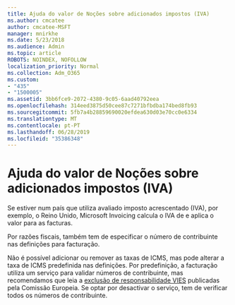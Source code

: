 ```yaml
---
title: Ajuda do valor de Noções sobre adicionados impostos (IVA)
ms.author: cmcatee
author: cmcatee-MSFT
manager: mnirkhe
ms.date: 5/23/2018
ms.audience: Admin
ms.topic: article
ROBOTS: NOINDEX, NOFOLLOW
localization_priority: Normal
ms.collection: Adm_O365
ms.custom:
- "435"
- "1500005"
ms.assetid: 3bb6fce9-2072-4380-9c05-6aad40792eea
ms.openlocfilehash: 314eed3875d50cee87c7271bfbdba174bed8fb93
ms.sourcegitcommit: 5fb7a4b28859690020efdea630d03e70cc0e6334
ms.translationtype: MT
ms.contentlocale: pt-PT
ms.lasthandoff: 06/28/2019
ms.locfileid: "35386348"
---
```

# <a name="help-understanding-value-added-tax-vat"></a>Ajuda do valor de Noções sobre adicionados impostos (IVA)

Se estiver num país que utiliza avaliado imposto acrescentado (IVA), por exemplo, o Reino Unido, Microsoft Invoicing calcula o IVA de e aplica o valor para as facturas.
  
Por razões fiscais, também tem de especificar o número de contribuinte nas definições para facturação.
  
Não é possível adicionar ou remover as taxas de ICMS, mas pode alterar a taxa de ICMS predefinida nas definições. Por predefinição, a facturação utiliza um serviço para validar números de contribuinte, mas recomendamos que leia a [exclusão de responsabilidade VIES](https://go.microsoft.com/fwlink/?LinkID=841741) publicadas pela Comissão Europeia. Se optar por desactivar o serviço, tem de verificar todos os números de contribuinte.
  
